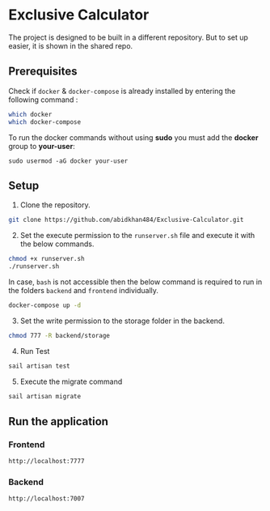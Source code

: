 # Exclusive Calculator
The project is designed to be built in a different repository. But to set up easier, it is shown in the shared repo.
## Prerequisites

Check if `docker` & `docker-compose` is already installed by entering the following command : 

```sh
which docker
which docker-compose
```

To run the docker commands without using **sudo** you must add the **docker** group to **your-user**:

```
sudo usermod -aG docker your-user
```

## Setup
1. Clone the repository.
```sh
git clone https://github.com/abidkhan484/Exclusive-Calculator.git
```

2. Set the execute permission to the `runserver.sh` file and execute it with the below commands.

```sh
chmod +x runserver.sh
./runserver.sh
```

In case, `bash` is not accessible then the below command is required to run in the folders `backend` and `frontend` individually.

```sh
docker-compose up -d
```

3. Set the write permission to the storage folder in the backend. 
```sh
chmod 777 -R backend/storage
```

4. Run Test
```sh
sail artisan test
```

5. Execute the migrate command
```sh
sail artisan migrate
```

## Run the application

### Frontend
```sh
http://localhost:7777
```

### Backend
```sh
http://localhost:7007
```
